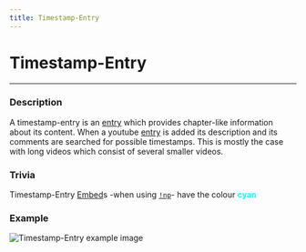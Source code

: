 ```yaml
---
title: Timestamp-Entry
---
```

# Timestamp-Entry
---
### Description
A timestamp-entry is an [entry]() which provides chapter-like information about its content. When a youtube [entry]() is added its description and its comments are searched for possible timestamps. This is mostly the case with long videos which consist of several smaller videos.
### Trivia
Timestamp-Entry [Embed]()s -when using [`!np`]()- have the colour **<span style="color:#00FFFF">cyan</span>**
### Example
![Timestamp-Entry example image](https://raw.githubusercontent.com/siku2/MusicBot/master/docs/assets/timestamp-entry.PNG)
